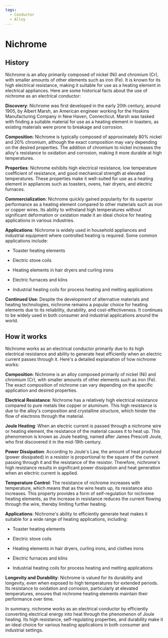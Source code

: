 ```yaml
---
tags:
  - Conductor
  - Alloy
---
```


<head>
    <meta charset="UTF-8">
    <meta name="viewport" content="width=device-width, initial-scale=1.0">
    <meta name="description" content="Welcome to ac-electricity! Here you will learn more about electricity, the different components used to make an electrical circuit as well as their features and use cases.">
    <meta name="keywords" content="alexis carbillet, carbillet, electricity, capacitors, conductors, diodes, electronic, energy source, hardware, home appliances, inductors, insulators, resistors, semi-conductors">
    <meta name="author" content="Alexis Carbillet ">
</head>

# Nichrome

## History

Nichrome is an alloy primarily composed of nickel (Ni) and chromium (Cr), with smaller amounts of other elements such as iron (Fe). It is known for its high electrical resistance, making it suitable for use as a heating element in electrical appliances. Here are some historical facts about the use of nichrome as an electrical conductor:

**Discovery**: Nichrome was first developed in the early 20th century, around 1905, by Albert Marsh, an American engineer working for the Hoskins Manufacturing Company in New Haven, Connecticut. Marsh was tasked with finding a suitable material for use as a heating element in toasters, as existing materials were prone to breakage and corrosion.

**Composition**: Nichrome is typically composed of approximately 80% nickel and 20% chromium, although the exact composition may vary depending on the desired properties. The addition of chromium to nickel increases the alloy's resistance to oxidation and corrosion, making it more durable at high temperatures.

**Properties**: Nichrome exhibits high electrical resistance, low temperature coefficient of resistance, and good mechanical strength at elevated temperatures. These properties make it well-suited for use as a heating element in appliances such as toasters, ovens, hair dryers, and electric furnaces.

**Commercialization**: Nichrome quickly gained popularity for its superior performance as a heating element compared to other materials such as iron or copper wires. Its ability to withstand high temperatures without significant deformation or oxidation made it an ideal choice for heating applications in various industries.

**Applications**: Nichrome is widely used in household appliances and industrial equipment where controlled heating is required. Some common applications include:

   - Toaster heating elements

   - Electric stove coils

   - Heating elements in hair dryers and curling irons

   - Electric furnaces and kilns

   - Industrial heating coils for process heating and melting applications

**Continued Use**: Despite the development of alternative materials and heating technologies, nichrome remains a popular choice for heating elements due to its reliability, durability, and cost-effectiveness. It continues to be widely used in both consumer and industrial applications around the world.

## How it works

Nichrome works as an electrical conductor primarily due to its high electrical resistance and ability to generate heat efficiently when an electric current passes through it. Here's a detailed explanation of how nichrome works:

**Composition**: Nichrome is an alloy composed primarily of nickel (Ni) and chromium (Cr), with smaller amounts of other elements such as iron (Fe). The exact composition of nichrome can vary depending on the specific application and desired properties.

**Electrical Resistance**: Nichrome has a relatively high electrical resistance compared to pure metals like copper or aluminum. This high resistance is due to the alloy's composition and crystalline structure, which hinder the flow of electrons through the material.

**Joule Heating**: When an electric current is passed through a nichrome wire or heating element, the resistance of the material causes it to heat up. This phenomenon is known as Joule heating, named after James Prescott Joule, who first discovered it in the mid-19th century.

**Power Dissipation**: According to Joule's Law, the amount of heat produced (power dissipated) in a resistor is proportional to the square of the current passing through it and the resistance of the resistor. Therefore, nichrome's high resistance results in significant power dissipation and heat generation when an electric current is applied.

**Temperature Control**: The resistance of nichrome increases with temperature, which means that as the wire heats up, its resistance also increases. This property provides a form of self-regulation for nichrome heating elements, as the increase in resistance reduces the current flowing through the wire, thereby limiting further heating.

**Applications**: Nichrome's ability to efficiently generate heat makes it suitable for a wide range of heating applications, including:

   - Toaster heating elements

   - Electric stove coils

   - Heating elements in hair dryers, curling irons, and clothes irons

   - Electric furnaces and kilns

   - Industrial heating coils for process heating and melting applications

**Longevity and Durability**: Nichrome is valued for its durability and longevity, even when exposed to high temperatures for extended periods. Its resistance to oxidation and corrosion, particularly at elevated temperatures, ensures that nichrome heating elements maintain their performance over time.

In summary, nichrome works as an electrical conductor by efficiently converting electrical energy into heat through the phenomenon of Joule heating. Its high resistance, self-regulating properties, and durability make it an ideal choice for various heating applications in both consumer and industrial settings.
